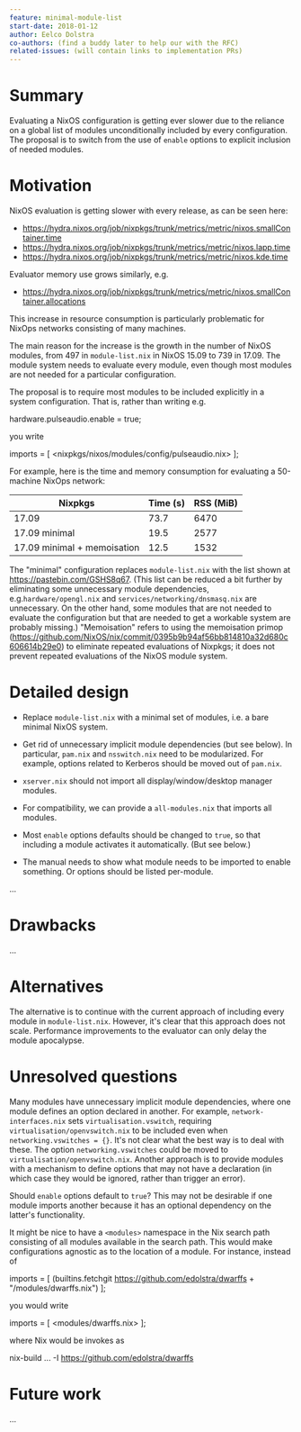 ```yaml
---
feature: minimal-module-list
start-date: 2018-01-12
author: Eelco Dolstra
co-authors: (find a buddy later to help our with the RFC)
related-issues: (will contain links to implementation PRs)
---
```


# Summary
[summary]: #summary

Evaluating a NixOS configuration is getting ever slower due to the
reliance on a global list of modules unconditionally included by every
configuration. The proposal is to switch from the use of `enable`
options to explicit inclusion of needed modules.

# Motivation
[motivation]: #motivation

NixOS evaluation is getting slower with every release, as can be seen
here:

* https://hydra.nixos.org/job/nixpkgs/trunk/metrics/metric/nixos.smallContainer.time
* https://hydra.nixos.org/job/nixpkgs/trunk/metrics/metric/nixos.lapp.time
* https://hydra.nixos.org/job/nixpkgs/trunk/metrics/metric/nixos.kde.time

Evaluator memory use grows similarly, e.g.

* https://hydra.nixos.org/job/nixpkgs/trunk/metrics/metric/nixos.smallContainer.allocations

This increase in resource consumption is particularly problematic for
NixOps networks consisting of many machines.

The main reason for the increase is the growth in the number of NixOS
modules, from 497 in `module-list.nix` in NixOS 15.09 to 739 in
17.09. The module system needs to evaluate every module, even though
most modules are not needed for a particular configuration.

The proposal is to require most modules to be included explicitly in a
system configuration. That is, rather than writing e.g.

   hardware.pulseaudio.enable = true;

you write

   imports = [ <nixpkgs/nixos/modules/config/pulseaudio.nix> ];

For example, here is the time and memory consumption for evaluating a
50-machine NixOps network:

| Nixpkgs                     | Time (s) | RSS (MiB) |
| --------------------------- | -------- | --------- |
| 17.09                       | 73.7     | 6470      |
| 17.09 minimal               | 19.5     | 2577      |
| 17.09 minimal + memoisation | 12.5     | 1532      |

The "minimal" configuration replaces `module-list.nix` with the list
shown at https://pastebin.com/GSHS8q67. (This list can be reduced a
bit further by eliminating some unnecessary module dependencies,
e.g.`hardware/opengl.nix` and `services/networking/dnsmasq.nix` are
unnecessary. On the other hand, some modules that are not needed to
evaluate the configuration but that are needed to get a workable
system are probably missing.)  "Memoisation" refers to using the
memoisation primop
(https://github.com/NixOS/nix/commit/0395b9b94af56bb814810a32d680c606614b29e0)
to eliminate repeated evaluations of Nixpkgs; it does not prevent
repeated evaluations of the NixOS module system.

# Detailed design
[design]: #detailed-design

* Replace `module-list.nix` with a minimal set of modules, i.e. a
  bare minimal NixOS system.

* Get rid of unnecessary implicit module dependencies (but see
  below). In particular, `pam.nix` and `nsswitch.nix` need to be
  modularized. For example, options related to Kerberos should be
  moved out of `pam.nix`.

* `xserver.nix` should not import all display/window/desktop manager
  modules.

* For compatibility, we can provide a `all-modules.nix` that imports
  all modules.

* Most `enable` options defaults should be changed to `true`, so that
  including a module activates it automatically. (But see below.)

* The manual needs to show what module needs to be imported to enable
  something. Or options should be listed per-module.

...

# Drawbacks
[drawbacks]: #drawbacks

...

# Alternatives
[alternatives]: #alternatives

The alternative is to continue with the current approach of including
every module in `module-list.nix`. However, it's clear that this
approach does not scale. Performance improvements to the evaluator can
only delay the module apocalypse.

# Unresolved questions
[unresolved]: #unresolved-questions

Many modules have unnecessary implicit module dependencies, where one
module defines an option declared in another. For example,
`network-interfaces.nix` sets `virtualisation.vswitch`, requiring
`virtualisation/openvswitch.nix` to be included even when
`networking.vswitches = {}`. It's not clear what the best way is to
deal with these. The option `networking.vswitches` could be moved to
`virtualisation/openvswitch.nix`. Another approach is to provide
modules with a mechanism to define options that may not have a
declaration (in which case they would be ignored, rather than trigger
an error).

Should `enable` options default to `true`? This may not be desirable
if one module imports another because it has an optional dependency on
the latter's functionality.

It might be nice to have a `<modules>` namespace in the Nix search
path consisting of all modules available in the search path. This
would make configurations agnostic as to the location of a module. For
instance, instead of

   imports = [ (builtins.fetchgit https://github.com/edolstra/dwarffs + "/modules/dwarffs.nix") ];

you would write

   imports = [ <modules/dwarffs.nix> ];

where Nix would be invokes as

  nix-build ... -I https://github.com/edolstra/dwarffs

# Future work
[future]: #future-work

...
